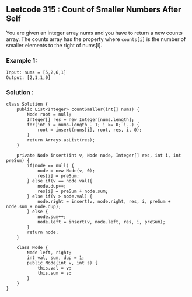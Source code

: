 ## Leetcode 315 : Count of Smaller Numbers After Self
You are given an integer array nums and you have to return a new counts array. The counts array has the property where `counts[i]` is the number of smaller elements to the right of nums[i].

### Example 1:
```
Input: nums = [5,2,6,1]
Output: [2,1,1,0]
```

### Solution : 
```
class Solution {
    public List<Integer> countSmaller(int[] nums) {
        Node root = null;
        Integer[] res = new Integer[nums.length];
        for(int i = nums.length - 1; i >= 0; i--) {
            root = insert(nums[i], root, res, i, 0);
        }
        return Arrays.asList(res);
    }
    
    private Node insert(int v, Node node, Integer[] res, int i, int preSum) {
        if(node == null) {
            node = new Node(v, 0);
            res[i] = preSum;
        } else if(v == node.val){
            node.dup++;
            res[i] = preSum + node.sum;
        } else if(v > node.val) {
            node.right = insert(v, node.right, res, i, preSum + node.sum + node.dup);
        } else {
            node.sum++;
            node.left = insert(v, node.left, res, i, preSum);
        }
        return node;
    }
    
    class Node {
        Node left, right;
        int val, sum, dup = 1;
        public Node(int v, int s) {
            this.val = v;
            this.sum = s;
        }
    }
}
```
